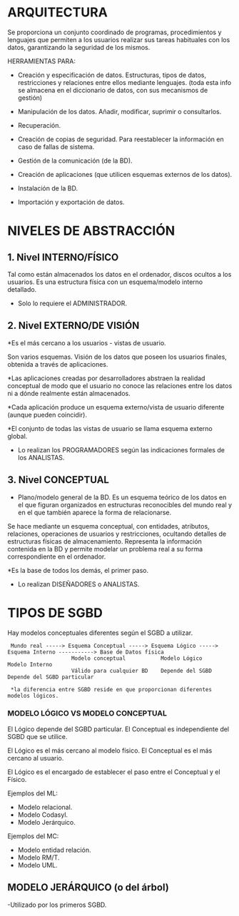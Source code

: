 # ARQUITECTURA
Se proporciona un conjunto coordinado de programas, procedimientos y lenguajes que permiten a los usuarios realizar sus tareas habituales con los datos, garantizando la seguridad de los mismos. 

HERRAMIENTAS PARA: 

* Creación y especificación de datos. Estructuras, tipos de datos, restricciones y relaciones entre ellos mediante lenguajes. (toda esta info se almacena en el diccionario de datos, con sus mecanismos de gestión)

* Manipulación de los datos. Añadir, modificar, suprimir o consultarlos. 

* Recuperación. 

* Creación de copias de seguridad. Para reestablecer la información en caso de fallas de sistema. 

* Gestión de la comunicación (de la BD). 

* Creación de aplicaciones (que utilicen esquemas externos de los datos). 

* Instalación de la BD. 

* Importación y exportación de datos.

# NIVELES DE ABSTRACCIÓN
## 1. Nivel INTERNO/FÍSICO
Tal como están almacenados los datos en el ordenador, discos ocultos a los usuarios. Es una estructura física con un esquema/modelo interno detallado. 
- Solo lo requiere el ADMINISTRADOR. 

## 2. Nivel EXTERNO/DE VISIÓN
*Es el más cercano a los usuarios - vistas de usuario. 

Son varios esquemas. Visión de los datos que poseen los usuarios finales, obtenida a través de aplicaciones. 

*Las aplicaciones creadas por desarrolladores abstraen la realidad conceptual de modo que el usuario no conoce las relaciones entre los datos ni a dónde realmente están almacenados. 

*Cada aplicación produce un esquema externo/vista de usuario diferente (aunque pueden coincidir). 

*El conjunto de todas las vistas de usuario se llama esquema externo global.

- Lo realizan los PROGRAMADORES según las indicaciones formales de los ANALISTAS. 

## 3. Nivel CONCEPTUAL
- Plano/modelo general de la BD. 
Es un esquema teórico de los datos en el que figuran organizados en estructuras reconocibles del mundo real y en el que también aparece la forma de relacionarse. 

Se hace mediante un esquema conceptual, con entidades, atributos, relaciones, operaciones de usuarios y restricciones, ocultando detalles de estructuras físicas de almacenamiento. Representa la información contenida en la BD y permite modelar un problema real a su forma correspondiente en el ordenador. 

*Es la base de todos los demás, el primer paso. 

- Lo realizan DISEÑADORES o ANALISTAS. 

# TIPOS DE SGBD

Hay modelos conceptuales diferentes según el SGBD a utilizar.

     Mundo real -----> Esquema Conceptual -----> Esquema Lógico -----> Esquema Interno -----------> Base de Datos física
                        Modelo conceptual           Modelo Lógico         Modelo Interno
                        Válido para cualquier BD    Depende del SGBD      Depende del SGBD particular
     
     *la diferencia entre SGBD reside en que proporcionan diferentes modelos lógicos.
                       
### MODELO LÓGICO VS MODELO CONCEPTUAL
El Lógico depende del SGBD particular. El Conceptual es independiente del SGBD que se utilice. 

El Lógico es el más cercano al modelo físico. El Conceptual es el más cercano al usuario. 

El Lógico es el encargado de establecer el paso entre el Conceptual y el Físico. 

Ejemplos del ML: 

- Modelo relacional. 
- Modelo Codasyl. 
- Modelo Jerárquico.

Ejemplos del MC: 
- Modelo entidad relación. 
- Modelo RM/T. 
- Modelo UML. 

## MODELO JERÁRQUICO (o del árbol)
-Utilizado por los primeros SGBD. 
